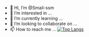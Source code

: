 - 👋 Hi, I’m @Smail-ssm
- 👀 I’m interested in ...
- 🌱 I’m currently learning ...
- 💞️ I’m looking to collaborate on ...
- 📫 How to reach me ...
[![Top Langs](https://github-readme-stats.vercel.app/api/top-langs/?username=Smail-ssm)](https://github.com/anuraghazra/github-readme-stats)

<!---
Smail-ssm/Smail-ssm is a ✨ special ✨ repository because its `README.md` (this file) appears on your GitHub profile.
You can click the Preview link to take a look at your changes.
--->
